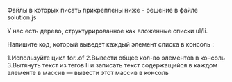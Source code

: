 Файлы в которых писать прикреплены ниже - решение в файле solution.js

У нас есть дерево, структурированное как вложенные списки ul/li.

Напишите код, который выведет каждый элемент списка в консоль :

1.Используйте цикл for..of
2.Вывести общее кол-во элементов в консоль
3.Вытянуть текст из тегов li и записать текст содержащийся в каждом элементе в массив — вывести этот массив в консоль